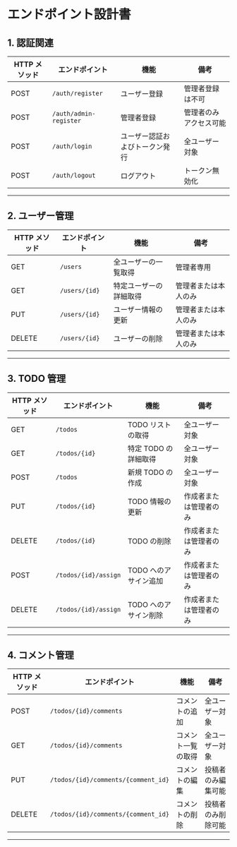 # エンドポイント設計書

## **1. 認証関連**

| HTTP メソッド | エンドポイント         | 機能                           | 備考                   |
| ------------- | ---------------------- | ------------------------------ | ---------------------- |
| POST          | `/auth/register`       | ユーザー登録                   | 管理者登録は不可       |
| POST          | `/auth/admin-register` | 管理者登録                     | 管理者のみアクセス可能 |
| POST          | `/auth/login`          | ユーザー認証およびトークン発行 | 全ユーザー対象         |
| POST          | `/auth/logout`         | ログアウト                     | トークン無効化         |

---

## **2. ユーザー管理**

| HTTP メソッド | エンドポイント | 機能                   | 備考                 |
| ------------- | -------------- | ---------------------- | -------------------- |
| GET           | `/users`       | 全ユーザーの一覧取得   | 管理者専用           |
| GET           | `/users/{id}`  | 特定ユーザーの詳細取得 | 管理者または本人のみ |
| PUT           | `/users/{id}`  | ユーザー情報の更新     | 管理者または本人のみ |
| DELETE        | `/users/{id}`  | ユーザーの削除         | 管理者または本人のみ |

---

## **3. TODO 管理**

| HTTP メソッド | エンドポイント       | 機能                  | 備考                   |
| ------------- | -------------------- | --------------------- | ---------------------- |
| GET           | `/todos`             | TODO リストの取得     | 全ユーザー対象         |
| GET           | `/todos/{id}`        | 特定 TODO の詳細取得  | 全ユーザー対象         |
| POST          | `/todos`             | 新規 TODO の作成      | 全ユーザー対象         |
| PUT           | `/todos/{id}`        | TODO 情報の更新       | 作成者または管理者のみ |
| DELETE        | `/todos/{id}`        | TODO の削除           | 作成者または管理者のみ |
| POST          | `/todos/{id}/assign` | TODO へのアサイン追加 | 作成者または管理者のみ |
| DELETE        | `/todos/{id}/assign` | TODO へのアサイン削除 | 作成者または管理者のみ |

---

## **4. コメント管理**

| HTTP メソッド | エンドポイント                      | 機能               | 備考               |
| ------------- | ----------------------------------- | ------------------ | ------------------ |
| POST          | `/todos/{id}/comments`              | コメントの追加     | 全ユーザー対象     |
| GET           | `/todos/{id}/comments`              | コメント一覧の取得 | 全ユーザー対象     |
| PUT           | `/todos/{id}/comments/{comment_id}` | コメントの編集     | 投稿者のみ編集可能 |
| DELETE        | `/todos/{id}/comments/{comment_id}` | コメントの削除     | 投稿者のみ削除可能 |

---
